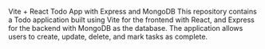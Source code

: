 Vite + React Todo App with Express and MongoDB This repository contains a Todo application built using Vite for the frontend with React, and Express for the backend with MongoDB as the database. The application allows users to create, update, delete, and mark tasks as complete.

